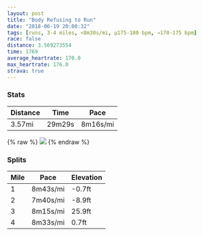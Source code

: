 ```yaml
---
layout: post
title: "Body Refusing to Run"
date: "2018-06-19 20:00:32"
tags: [runs, 3-4 miles, <8m30s/mi, μ175-180 bpm, →170-175 bpm]
race: false
distance: 3.569273554
time: 1769
average_heartrate: 170.0
max_heartrate: 176.0
strava: true
---
```


### Stats

| Distance | Time | Pace |
|----------|------|------|
|3.57mi|29m29s|8m16s/mi|

{% raw %}
<img src='https://maps.googleapis.com/maps/api/staticmap?maptype=roadmap&path=enc:qmowFphobMma@cFuWyLiOyAeGnAcKzJuHQcJtEeVoEmAaC{GiCgM]_A|A{@pCjCnBcEpNbj@`^&key=AIzaSyC1MId7bFpkLXNAaYhBSTb8jLyiSqzbDtM&size=800x800&markers=color:yellow|label:S|40.71657,-73.97529&markers=color:green|label:F|40.737019999999994,-73.98145999999998'>
{% endraw %}

### Splits

| Mile | Pace | Elevation |
|------|------|-----------|
|1|8m43s/mi|-0.7ft|
|2|7m40s/mi|-8.9ft|
|3|8m15s/mi|25.9ft|
|4|8m33s/mi|0.7ft|
